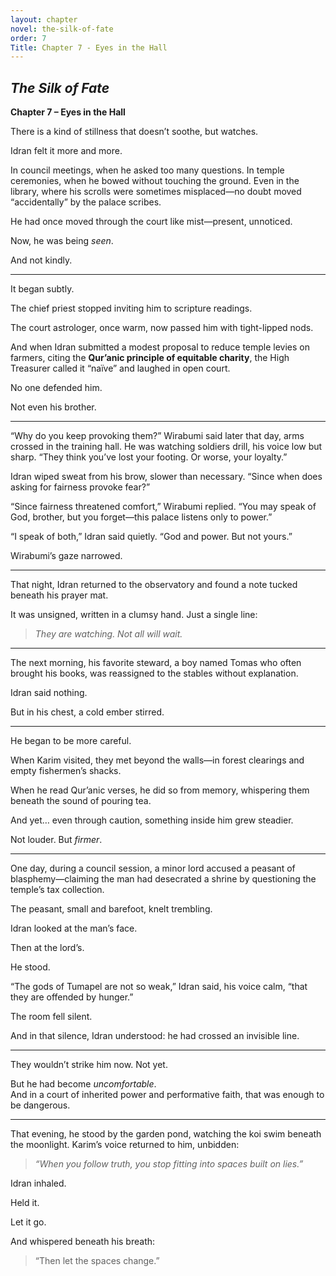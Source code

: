 ```yaml
---
layout: chapter
novel: the-silk-of-fate
order: 7
Title: Chapter 7 - Eyes in the Hall
---
```


## *The Silk of Fate*  
**Chapter 7 – Eyes in the Hall**

There is a kind of stillness that doesn’t soothe, but watches.

Idran felt it more and more.

In council meetings, when he asked too many questions. In temple ceremonies, when he bowed without touching the ground. Even in the library, where his scrolls were sometimes misplaced—no doubt moved “accidentally” by the palace scribes.

He had once moved through the court like mist—present, unnoticed.

Now, he was being *seen*.

And not kindly.

---

It began subtly.

The chief priest stopped inviting him to scripture readings.

The court astrologer, once warm, now passed him with tight-lipped nods.

And when Idran submitted a modest proposal to reduce temple levies on farmers, citing the **Qur’anic principle of equitable charity**, the High Treasurer called it “naïve” and laughed in open court.

No one defended him.

Not even his brother.

---

“Why do you keep provoking them?” Wirabumi said later that day, arms crossed in the training hall. He was watching soldiers drill, his voice low but sharp. “They think you’ve lost your footing. Or worse, your loyalty.”

Idran wiped sweat from his brow, slower than necessary. “Since when does asking for fairness provoke fear?”

“Since fairness threatened comfort,” Wirabumi replied. “You may speak of God, brother, but you forget—this palace listens only to power.”

“I speak of both,” Idran said quietly. “God and power. But not yours.”

Wirabumi’s gaze narrowed.

---

That night, Idran returned to the observatory and found a note tucked beneath his prayer mat.

It was unsigned, written in a clumsy hand. Just a single line:

> *They are watching. Not all will wait.*

---

The next morning, his favorite steward, a boy named Tomas who often brought his books, was reassigned to the stables without explanation.

Idran said nothing.

But in his chest, a cold ember stirred.

---

He began to be more careful.

When Karim visited, they met beyond the walls—in forest clearings and empty fishermen’s shacks.

When he read Qur’anic verses, he did so from memory, whispering them beneath the sound of pouring tea.

And yet… even through caution, something inside him grew steadier.

Not louder. But *firmer*.

---

One day, during a council session, a minor lord accused a peasant of blasphemy—claiming the man had desecrated a shrine by questioning the temple’s tax collection.

The peasant, small and barefoot, knelt trembling.

Idran looked at the man’s face.

Then at the lord’s.

He stood.

“The gods of Tumapel are not so weak,” Idran said, his voice calm, “that they are offended by hunger.”

The room fell silent.

And in that silence, Idran understood: he had crossed an invisible line.

---

They wouldn’t strike him now. Not yet.

But he had become *uncomfortable*.  
And in a court of inherited power and performative faith, that was enough to be dangerous.

---

That evening, he stood by the garden pond, watching the koi swim beneath the moonlight. Karim’s voice returned to him, unbidden:

> *“When you follow truth, you stop fitting into spaces built on lies.”*

Idran inhaled.

Held it.

Let it go.

And whispered beneath his breath:

> “Then let the spaces change.”